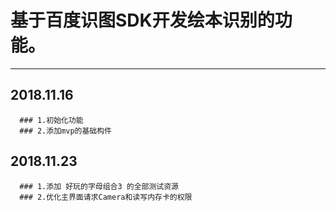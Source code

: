 
# 基于百度识图SDK开发绘本识别的功能。
***   
   ## 2018.11.16
      ### 1.初始化功能
      ### 2.添加mvp的基础构件
        
   ##  2018.11.23
      ### 1.添加 好玩的字母组合3 的全部测试资源
      ### 2.优化主界面请求Camera和读写内存卡的权限

